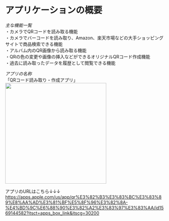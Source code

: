 # アプリケーションの概要
*主な機能一覧*<br>
・カメラでQRコードを読み取る機能<br>
・カメラでバーコードを読み取り、Amazon、楽天市場などの大手ショッピングサイトで商品検索できる機能<br>
・アルバム内のQR画像から読み取る機能<br>
・QRの色の変更や画像の挿入などができるオリジナルQRコード作成機能<br>
・過去に読み取ったデータを履歴として閲覧できる機能<br>

*アプリの名称*<br>
「QRコード読み取り・作成アプリ」<br>
<img src="https://user-images.githubusercontent.com/89064258/132618031-83a2997e-6c34-424f-bdb2-c85a6b26afb3.jpeg" width="320px">

アプリのURLはこちら↓↓↓<br>
[https://apps.apple.com/us/app/qr%E3%82%B3%E3%83%BC%E3%83%89%E8%AA%AD%E3%81%BF%E5%8F%96%E3%82%8A-%E4%BD%9C%E6%88%90%E3%82%A2%E3%83%97%E3%83%AA/id1569144582?itsct=apps_box_link&itscg=30200
](https://apps.apple.com/us/app/qr%E3%82%B3%E3%83%BC%E3%83%89%E8%AA%AD%E3%81%BF%E5%8F%96%E3%82%8A-%E4%BD%9C%E6%88%90%E3%82%A2%E3%83%97%E3%83%AA/id1569144582?itsct=apps_box_link&itscg=30200
)
